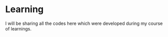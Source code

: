 # Learning

I will be sharing all the codes here which were developed during my course of learnings.
